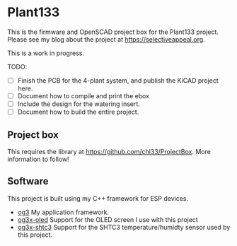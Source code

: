 # Plant133

This is the firmware and OpenSCAD project box for the Plant133 project.  Please see my blog about the project at https://selectiveappeal.org.

This is a work in progress.

TODO:
- [ ] Finish the PCB for the 4-plant system, and publish the KiCAD project here.
- [ ] Document how to compile and print the ebox
- [ ] Include the design for the watering insert.
- [ ] Document how to build the entire project.

## Project box

This requires the library at https://github.com/chl33/ProjectBox.  More information to follow!

## Software

This project is built using my C++ framework for ESP devices.
- [og3](https://github.com/chl33/og3) My application framework.
- [og3x-oled](https://github.com/chl33/og3x-oled) Support for the OLED screen I use with this project
- [og3x-shtc3](https://github.com/chl33/og3x-shtc3) Support for the SHTC3 temperature/humidty sensor used by this project.
